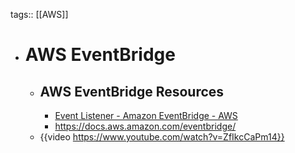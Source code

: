 tags:: [[AWS]]

- # AWS EventBridge
	- ## AWS EventBridge Resources
		- [Event Listener - Amazon EventBridge - AWS](https://aws.amazon.com/eventbridge/)
		- https://docs.aws.amazon.com/eventbridge/
	- {{video https://www.youtube.com/watch?v=ZfIkcCaPm14}}